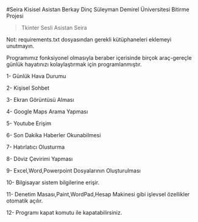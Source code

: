 #Seira Kisisel Asistan Berkay Dinç Süleyman Demirel Üniversitesi Bitirme Projesi

>Tkinter Sesli Asistan Seira 

Not: requirements.txt dosyasından gerekli kütüphaneleri eklemeyi unutmayın.

Programımız fonksiyonel olmasıyla beraber içerisinde birçok araç-gereçle günlük hayatınızı
kolaylaştırmak için programlanmıştır.

1-  Günlük Hava Durumu

2-	Kişisel Sohbet

3-	Ekran Görüntüsü Alması

4-	Google Maps Arama Yapması

5-	Youtube Erişim

6-	Son Dakika Haberler Okunabilmesi

7-  Hatırlatıcı Olusturma

8-  Döviz Çevirimi Yapması

9-  Excel,Word,Powerpoint Dosyalarının Oluşturulması

10- Bilgisayar sistem bilgilerine erişir.

11- Denetim Masası,Paint,WordPad,Hesap Makinesi gibi işlevsel özellikler otomatik açılır.

12- Programı kapat komutu ile kapatabilirsiniz.


